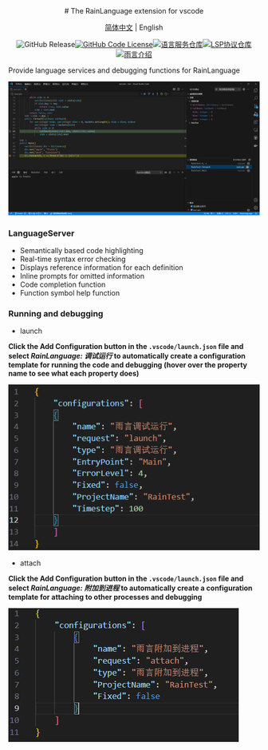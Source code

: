 <div align = "center">
# The RainLanguage extension for vscode

[简体中文](./readme.md) | English

![GitHub Release](https://img.shields.io/github/v/release/RainCmd/RainLanguageVSCode)[![GitHub Code License](https://img.shields.io/github/license/RainCmd/RainLanguageVSCode)](LICENSE)[![语言服务仓库](https://img.shields.io/badge/repository-LanguageServer-cyan)](https://github.com/RainCmd/RainLanguageServer)[![LSP协议仓库](https://img.shields.io/badge/LSP-pink)](https://github.com/RainCmd/LanguageServerProtocol)[![雨言介绍](https://img.shields.io/badge/RainLanguage-smoke)](./RainLanguage/readme.md)

</div>

Provide language services and debugging functions for RainLanguage

![预览](./images/preview.png)

### LanguageServer
- Semantically based code highlighting
- Real-time syntax error checking
- Displays reference information for each definition
- Inline prompts for omitted information
- Code completion function
- Function symbol help function
### Running and debugging

- launch

**Click the Add Configuration button in the `.vscode/launch.json` file and select *RainLanguage: 调试运行* to automatically create a configuration template for running the code and debugging (hover over the property name to see what each property does)**

![运行并调试配置模板](./images/launchconfig.png)

- attach

**Click the Add Configuration button in the `.vscode/launch.json` file and select *RainLanguage: 附加到进程* to automatically create a configuration template for attaching to other processes and debugging**

![运行并调试配置模板](./images/attachconfig.png)
